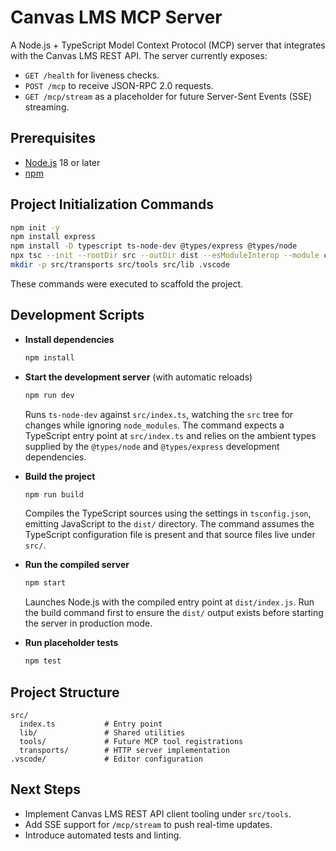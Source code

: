 # Canvas LMS MCP Server

A Node.js + TypeScript Model Context Protocol (MCP) server that integrates with the Canvas LMS REST API. The server currently exposes:

- `GET /health` for liveness checks.
- `POST /mcp` to receive JSON-RPC 2.0 requests.
- `GET /mcp/stream` as a placeholder for future Server-Sent Events (SSE) streaming.

## Prerequisites

- [Node.js](https://nodejs.org/) 18 or later
- [npm](https://www.npmjs.com/)

## Project Initialization Commands

```bash
npm init -y
npm install express
npm install -D typescript ts-node-dev @types/express @types/node
npx tsc --init --rootDir src --outDir dist --esModuleInterop --module commonjs --resolveJsonModule --strict
mkdir -p src/transports src/tools src/lib .vscode
```

These commands were executed to scaffold the project.

## Development Scripts

- **Install dependencies**

  ```bash
  npm install
  ```

- **Start the development server** (with automatic reloads)

  ```bash
  npm run dev
  ```

  Runs `ts-node-dev` against `src/index.ts`, watching the `src` tree for
  changes while ignoring `node_modules`. The command expects a TypeScript
  entry point at `src/index.ts` and relies on the ambient types supplied by
  the `@types/node` and `@types/express` development dependencies.

- **Build the project**

  ```bash
  npm run build
  ```

  Compiles the TypeScript sources using the settings in `tsconfig.json`,
  emitting JavaScript to the `dist/` directory. The command assumes the
  TypeScript configuration file is present and that source files live under
  `src/`.

- **Run the compiled server**

  ```bash
  npm start
  ```

  Launches Node.js with the compiled entry point at `dist/index.js`. Run the
  build command first to ensure the `dist/` output exists before starting the
  server in production mode.

- **Run placeholder tests**

  ```bash
  npm test
  ```

## Project Structure

```
src/
  index.ts           # Entry point
  lib/               # Shared utilities
  tools/             # Future MCP tool registrations
  transports/        # HTTP server implementation
.vscode/             # Editor configuration
```

## Next Steps

- Implement Canvas LMS REST API client tooling under `src/tools`.
- Add SSE support for `/mcp/stream` to push real-time updates.
- Introduce automated tests and linting.
